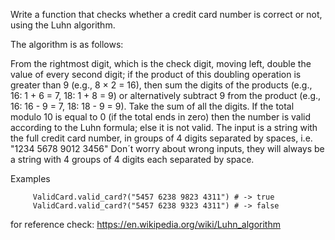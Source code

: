Write a function that checks whether a credit card number is correct or not, using the Luhn algorithm.

The algorithm is as follows:

From the rightmost digit, which is the check digit, moving left, double the value of every second digit; if the product
of this doubling operation is greater than 9 (e.g., 8 × 2 = 16), then sum the digits of the products (e.g., 16: 1 + 6 =
7, 18: 1 + 8 = 9) or alternatively subtract 9 from the product (e.g., 16: 16 - 9 = 7, 18: 18 - 9 = 9). Take the sum of
all the digits. If the total modulo 10 is equal to 0 (if the total ends in zero) then the number is valid according to
the Luhn formula; else it is not valid. The input is a string with the full credit card number, in groups of 4 digits
separated by spaces, i.e. "1234 5678 9012 3456"
Don´t worry about wrong inputs, they will always be a string with 4 groups of 4 digits each separated by space.

Examples

         ValidCard.valid_card?("5457 6238 9823 4311") # -> true
         ValidCard.valid_card?("5457 6238 9323 4311") # -> false

for reference check: https://en.wikipedia.org/wiki/Luhn_algorithm

